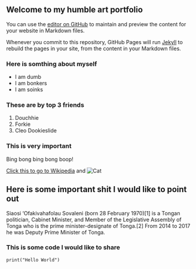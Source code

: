 ## Welcome to my humble art portfolio

You can use the [editor on GitHub](https://github.com/kellwinr/kellwinrartportfolio/edit/gh-pages/index.md) to maintain and preview the content for your website in Markdown files.

Whenever you commit to this repository, GitHub Pages will run [Jekyll](https://jekyllrb.com/) to rebuild the pages in your site, from the content in your Markdown files.

### Here is somthing about myself
- I am dumb
- I am bonkers
- I am soinks

### These are by top 3 friends
1. Douchhie
2. Forkie
3. Cleo Dookieslide

### This is very important
Bing bong bing bong boop!

[Click this to go to Wikipedia](https://www.wikipedia.org/) and ![Cat](https://upload.wikimedia.org/wikipedia/commons/thumb/4/4d/Siaosi_Sovaleni_ITU_2017.jpg/330px-Siaosi_Sovaleni_ITU_2017.jpg)

## **Here is some important shit I would like to point out**
Siaosi ‘Ofakivahafolau Sovaleni (born 28 February 1970)[1] is a Tongan politician, Cabinet Minister, and Member of the Legislative Assembly of Tonga who is the prime minister-designate of Tonga.[2] From 2014 to 2017 he was Deputy Prime Minister of Tonga.

### This is some code I would like to share
```
print("Hello World")

```

